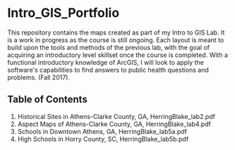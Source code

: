 # Intro_GIS_Portfolio
This repository contains the maps created as part of my Intro to GIS Lab. It is a work in progress as the course is still ongoing. Each layout is meant to build upon the tools and methods of the previous lab, with the goal of acquiring an introductory level skillset once the course is completed. With a functional introductory knowledge of ArcGIS, I will look to apply the software's capabilities to find answers to public health questions and problems. (Fall 2017). 

## Table of Contents

1. Historical Sites in Athens-Clarke County, GA, HerringBlake_lab2.pdf
2. Aspect Maps of Athens-Clarke County, GA, HerringBlake_lab4.pdf
3. Schools in Downtown Athens, GA, HerringBlake_lab5a.pdf
4. High Schools in Horry County, SC, HerringBlake_lab5b.pdf
